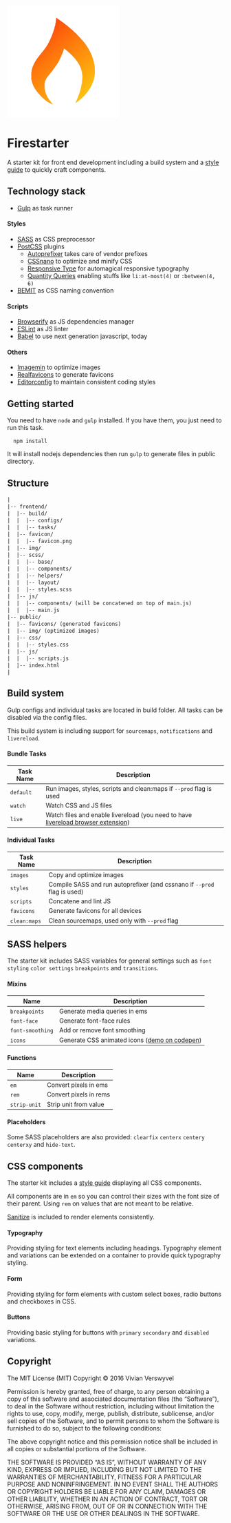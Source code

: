 ![Firestarter logo](https://raw.githubusercontent.com/gor0n/firestarter/master/frontend/favicon/favicon.png)

# **Firestarter** #

A starter kit for front end development including a build system and a [style guide](http://base.iconpaper.org/guide.html) to quickly craft components.

## Technology stack ##

- [Gulp](http://gulpjs.com/) as task runner

#### Styles ####
- [SASS](http://sass-lang.com/) as CSS preprocessor
- [PostCSS](http://postcss.org/) plugins
    - [Autoprefixer](https://github.com/postcss/autoprefixer) takes care of vendor prefixes
    - [CSSnano](http://cssnano.co/) to optimize and minify CSS
    - [Responsive Type](https://github.com/seaneking/postcss-responsive-type) for automagical responsive typography
    - [Quantity Queries](https://github.com/pascalduez/postcss-quantity-queries) enabling stuffs like `li:at-most(4)` or `:between(4, 6)`
- [BEMIT](http://csswizardry.com/2015/08/bemit-taking-the-bem-naming-convention-a-step-further/) as CSS naming convention

#### Scripts ####
- [Browserify](http://browserify.org/) as JS dependencies manager
- [ESLint](http://eslint.org/) as JS linter
- [Babel](https://babeljs.io/) to use next generation javascript, today

#### Others ####
- [Imagemin](https://github.com/imagemin/imagemin) to optimize images
- [Realfavicons](http://realfavicongenerator.net/) to generate favicons
- [Editorconfig](http://editorconfig.org/) to maintain consistent coding styles

## Getting started ##

You need to have `node` and `gulp` installed. If you have them, you just need to run this task.
```
  npm install
```
It will install nodejs dependencies then run `gulp` to generate files in public directory.

## Structure ##

```
|
|-- frontend/
|  |-- build/
|  |  |-- configs/
|  |  |-- tasks/
|  |-- favicon/
|  |  |-- favicon.png
|  |-- img/
|  |-- scss/
|  |  |-- base/
|  |  |-- components/
|  |  |-- helpers/
|  |  |-- layout/
|  |  |-- styles.scss
|  |-- js/
|  |  |-- components/ (will be concatened on top of main.js)
|  |  |-- main.js
|-- public/
|  |-- favicons/ (generated favicons)
|  |-- img/ (optimized images)
|  |-- css/
|  |  |-- styles.css
|  |-- js/
|  |  |-- scripts.js
|  |-- index.html
|
```

## Build system ##

Gulp configs and individual tasks are located in build folder. All tasks can be disabled via the config files.

This build system is including support for `sourcemaps`, `notifications` and `livereload`.

#### Bundle Tasks

Task Name     | Description
------------- | -----------------------------------------------------
`default`     | Run images, styles, scripts and clean:maps if `--prod` flag is used
`watch`       | Watch CSS and JS files
`live`        | Watch files and enable livereload (you need to have [livereload browser extension](http://livereload.com/extensions/))

#### Individual Tasks

Task Name     | Description
------------- | ----------------------------------------------------
`images`      | Copy and optimize images
`styles`      | Compile SASS and run autoprefixer (and cssnano if `--prod` flag is used)
`scripts`     | Concatene and lint JS
`favicons`    | Generate favicons for all devices
`clean:maps`  | Clean sourcemaps, used only with `--prod` flag

## SASS helpers ##

The starter kit includes SASS variables for general settings such as `font styling` `color settings` `breakpoints` and `transitions`.

#### Mixins

Name          | Description
------------- | ----------------------------------------------------
`breakpoints`    | Generate media queries in ems
`font-face`      | Generate font-face rules
`font-smoothing` | Add or remove font smoothing
`icons`          | Generate CSS animated icons ([demo on codepen](http://codepen.io/gor0n/pen/yepgpX))

#### Functions

Name          | Description
------------- | ----------------------------------------------------
`em`             | Convert pixels in ems
`rem`            | Convert pixels in rems
`strip-unit`     | Strip unit from value

#### Placeholders

Some SASS placeholders are also provided: `clearfix` `centerx` `centery` `centerxy` and `hide-text`.

## CSS components ##

The starter kit includes a [style guide](http://base.iconpaper.org/guide.html) displaying all CSS components.

All components are in `em` so you can control their sizes with the font size of their parent. Using `rem` on values that are not meant to be relative.

[Sanitize](https://10up.github.io/sanitize.css/) is included to render elements consistently.

#### Typography

Providing styling for text elements including headings. Typography element and variations can be extended on a container to provide quick typography styling.

#### Form

Providing styling for form elements with custom select boxes, radio buttons and checkboxes in CSS.

#### Buttons

Providing basic styling for buttons with `primary` `secondary` and `disabled` variations.

## Copyright ##

The MIT License (MIT) Copyright © 2016 Vivian Verswyvel

Permission is hereby granted, free of charge, to any person obtaining a copy of this software and associated documentation files (the “Software”), to deal in the Software without restriction, including without limitation the rights to use, copy, modify, merge, publish, distribute, sublicense, and/or sell copies of the Software, and to permit persons to whom the Software is furnished to do so, subject to the following conditions:

The above copyright notice and this permission notice shall be included in all copies or substantial portions of the Software.

THE SOFTWARE IS PROVIDED “AS IS”, WITHOUT WARRANTY OF ANY KIND, EXPRESS OR IMPLIED, INCLUDING BUT NOT LIMITED TO THE WARRANTIES OF MERCHANTABILITY, FITNESS FOR A PARTICULAR PURPOSE AND NONINFRINGEMENT. IN NO EVENT SHALL THE AUTHORS OR COPYRIGHT HOLDERS BE LIABLE FOR ANY CLAIM, DAMAGES OR OTHER LIABILITY, WHETHER IN AN ACTION OF CONTRACT, TORT OR OTHERWISE, ARISING FROM, OUT OF OR IN CONNECTION WITH THE SOFTWARE OR THE USE OR OTHER DEALINGS IN THE SOFTWARE.

